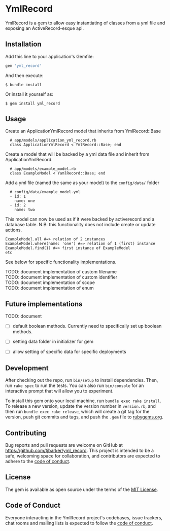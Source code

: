 # YmlRecord

YmlRecord is a gem to allow easy instantiating of classes from a yml file and exposing an ActiveRecord-esque api.

## Installation

Add this line to your application's Gemfile:

```ruby
gem 'yml_record'
```

And then execute:

    $ bundle install

Or install it yourself as:

    $ gem install yml_record

## Usage

Create an ApplicationYmlRecord model that inherits from YmlRecord::Base
```
  # app/models/application_yml_record.rb
  class ApplicationYmlRecord < YmlRecord::Base; end
```

Create a model that will be backed by a yml data file and inherit from ApplicationYmlRecord.
```
  # app/models/example_model.rb
  class ExampleModel < YamlRecord::Base; end
```

Add a yml file (named the same as your model) to the `config/data/` folder
```
  # config/data/example_model.yml
  - id: 1
    name: one
  - id: 2
    name: two
```

This model can now be used as if it were backed by activerecord and a database table.
N.B: this functionality does not include create or update actions.

```
ExampleModel.all #=> relation of 2 instances
ExampleModel.where(name: 'one') #=> relation of 1 (first) instance
ExampleModel.find(1) #=> first instance of ExampleModel
etc
```

See below for specific functionality implementations.

TODO: document implementation of custom filename  
TODO: document implementation of custom identifier  
TODO: document implementation of scope  
TODO: document implementation of enum  

## Future implementations
TODO: document

- [ ] default boolean methods. Currently need to specifically set up boolean methods.  
- [ ] setting data folder in initializer for gem
- [ ] allow setting of specific data for specific deployments



## Development

After checking out the repo, run `bin/setup` to install dependencies. Then, run `rake spec` to run the tests. You can also run `bin/console` for an interactive prompt that will allow you to experiment.

To install this gem onto your local machine, run `bundle exec rake install`. To release a new version, update the version number in `version.rb`, and then run `bundle exec rake release`, which will create a git tag for the version, push git commits and tags, and push the `.gem` file to [rubygems.org](https://rubygems.org).

## Contributing

Bug reports and pull requests are welcome on GitHub at https://github.com/tjbarker/yml_record. This project is intended to be a safe, welcoming space for collaboration, and contributors are expected to adhere to the [code of conduct](https://github.com/tjbarker/yml_record/blob/master/CODE_OF_CONDUCT.md).


## License

The gem is available as open source under the terms of the [MIT License](https://opensource.org/licenses/MIT).

## Code of Conduct

Everyone interacting in the YmlRecord project's codebases, issue trackers, chat rooms and mailing lists is expected to follow the [code of conduct](https://github.com/tjbarker/yml_record/blob/master/CODE_OF_CONDUCT.md).
